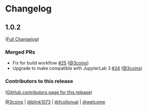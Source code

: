 # Changelog

<!-- <START NEW CHANGELOG ENTRY> -->

## 1.0.2

([Full Changelog](https://github.com/jupyterlab/jupyterlab-telemetry/compare/be69b652192d5dc25bb30a9455b3e0685f7773c8...15ef01e0b9c72fdb5c1d7b02638342814f20a55d))

### Merged PRs

- Fix for build workflow [#25](https://github.com/jupyterlab/jupyterlab-telemetry/pull/25) ([@3coins](https://github.com/3coins))
- Upgrade to make compatible with JupyterLab 3 [#24](https://github.com/jupyterlab/jupyterlab-telemetry/pull/24) ([@3coins](https://github.com/3coins))

### Contributors to this release

([GitHub contributors page for this release](https://github.com/jupyterlab/jupyterlab-telemetry/graphs/contributors?from=2022-03-16&to=2022-03-23&type=c))

[@3coins](https://github.com/search?q=repo%3Ajupyterlab%2Fjupyterlab-telemetry+involves%3A3coins+updated%3A2022-03-16..2022-03-23&type=Issues) | [@blink1073](https://github.com/search?q=repo%3Ajupyterlab%2Fjupyterlab-telemetry+involves%3Ablink1073+updated%3A2022-03-16..2022-03-23&type=Issues) | [@fcollonval](https://github.com/search?q=repo%3Ajupyterlab%2Fjupyterlab-telemetry+involves%3Afcollonval+updated%3A2022-03-16..2022-03-23&type=Issues) | [@welcome](https://github.com/search?q=repo%3Ajupyterlab%2Fjupyterlab-telemetry+involves%3Awelcome+updated%3A2022-03-16..2022-03-23&type=Issues)

<!-- <END NEW CHANGELOG ENTRY> -->
